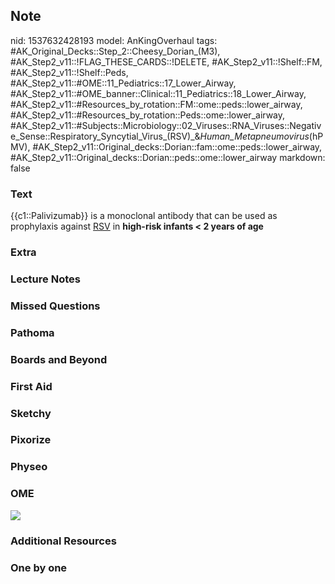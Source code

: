 ## Note
nid: 1537632428193
model: AnKingOverhaul
tags: #AK_Original_Decks::Step_2::Cheesy_Dorian_(M3), #AK_Step2_v11::!FLAG_THESE_CARDS::!DELETE, #AK_Step2_v11::!Shelf::FM, #AK_Step2_v11::!Shelf::Peds, #AK_Step2_v11::#OME::11_Pediatrics::17_Lower_Airway, #AK_Step2_v11::#OME_banner::Clinical::11_Pediatrics::18_Lower_Airway, #AK_Step2_v11::#Resources_by_rotation::FM::ome::peds::lower_airway, #AK_Step2_v11::#Resources_by_rotation::Peds::ome::lower_airway, #AK_Step2_v11::#Subjects::Microbiology::02_Viruses::RNA_Viruses::Negative_Sense::Respiratory_Syncytial_Virus_(RSV)_&_Human_Metapneumovirus_(hPMV), #AK_Step2_v11::Original_decks::Dorian::fam::ome::peds::lower_airway, #AK_Step2_v11::Original_decks::Dorian::peds::ome::lower_airway
markdown: false

### Text
{{c1::Palivizumab}} is a monoclonal antibody that can be used as
prophylaxis against <u>RSV</u> in <b>high-risk infants < 2 years
of age</b>

### Extra


### Lecture Notes


### Missed Questions


### Pathoma


### Boards and Beyond


### First Aid


### Sketchy


### Pixorize


### Physeo


### OME
<div class="ome-widget">
  <a href=
  "https://onlinemeded.org/spa/pediatrics/lower-airway/acquire?ref=anki">
  <img src="_OME_AnkiFlashcards_Lesson_3.png"></a>
</div>

### Additional Resources


### One by one

